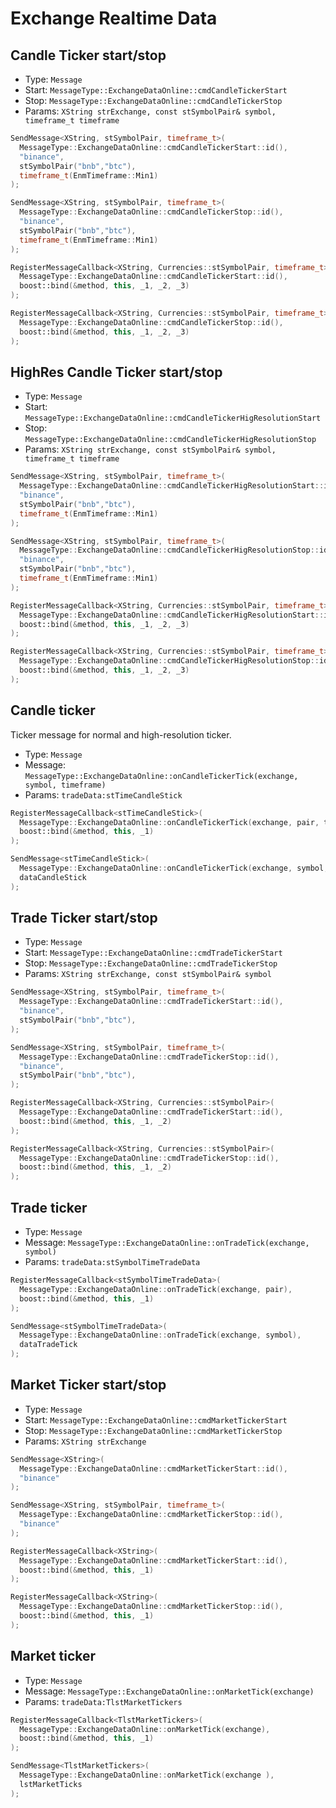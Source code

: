 # Exchange Realtime Data

## Candle Ticker start/stop

- Type: `Message`
- Start: `MessageType::ExchangeDataOnline::cmdCandleTickerStart`
- Stop: `MessageType::ExchangeDataOnline::cmdCandleTickerStop`
- Params: `XString strExchange, const stSymbolPair& symbol, timeframe_t timeframe`

``` cpp tab="Send"
SendMessage<XString, stSymbolPair, timeframe_t>(
  MessageType::ExchangeDataOnline::cmdCandleTickerStart::id(),
  "binance",
  stSymbolPair("bnb","btc"),
  timeframe_t(EnmTimeframe::Min1)
);

SendMessage<XString, stSymbolPair, timeframe_t>(
  MessageType::ExchangeDataOnline::cmdCandleTickerStop::id(),
  "binance",
  stSymbolPair("bnb","btc"),
  timeframe_t(EnmTimeframe::Min1)
);
```

``` cpp tab="Register"  
RegisterMessageCallback<XString, Currencies::stSymbolPair, timeframe_t>(
  MessageType::ExchangeDataOnline::cmdCandleTickerStart::id(),
  boost::bind(&method, this, _1, _2, _3)
);

RegisterMessageCallback<XString, Currencies::stSymbolPair, timeframe_t>(
  MessageType::ExchangeDataOnline::cmdCandleTickerStop::id(),
  boost::bind(&method, this, _1, _2, _3)
);
```

## HighRes Candle Ticker start/stop

- Type: `Message`
- Start: `MessageType::ExchangeDataOnline::cmdCandleTickerHigResolutionStart`
- Stop: `MessageType::ExchangeDataOnline::cmdCandleTickerHigResolutionStop`
- Params: `XString strExchange, const stSymbolPair& symbol, timeframe_t timeframe`

``` cpp tab="Send"
SendMessage<XString, stSymbolPair, timeframe_t>(
  MessageType::ExchangeDataOnline::cmdCandleTickerHigResolutionStart::id(),
  "binance",
  stSymbolPair("bnb","btc"),
  timeframe_t(EnmTimeframe::Min1)
);

SendMessage<XString, stSymbolPair, timeframe_t>(
  MessageType::ExchangeDataOnline::cmdCandleTickerHigResolutionStop::id(),
  "binance",
  stSymbolPair("bnb","btc"),
  timeframe_t(EnmTimeframe::Min1)
);
```

``` cpp tab="Register"
RegisterMessageCallback<XString, Currencies::stSymbolPair, timeframe_t>(
  MessageType::ExchangeDataOnline::cmdCandleTickerHigResolutionStart::id(),
  boost::bind(&method, this, _1, _2, _3)
);

RegisterMessageCallback<XString, Currencies::stSymbolPair, timeframe_t>(
  MessageType::ExchangeDataOnline::cmdCandleTickerHigResolutionStop::id(),
  boost::bind(&method, this, _1, _2, _3)
);
```

## Candle ticker

Ticker message for normal and high-resolution ticker.

- Type: `Message`
- Message: `MessageType::ExchangeDataOnline::onCandleTickerTick(exchange, symbol, timeframe)`
- Params: `tradeData:stTimeCandleStick`

``` cpp tab="Register"
RegisterMessageCallback<stTimeCandleStick>(
  MessageType::ExchangeDataOnline::onCandleTickerTick(exchange, pair, timeframe),
  boost::bind(&method, this, _1)
);
```

``` cpp tab="Send"
SendMessage<stTimeCandleStick>(
  MessageType::ExchangeDataOnline::onCandleTickerTick(exchange, symbol, timeframe),
  dataCandleStick
);
```

## Trade Ticker start/stop

- Type: `Message`
- Start: `MessageType::ExchangeDataOnline::cmdTradeTickerStart`
- Stop: `MessageType::ExchangeDataOnline::cmdTradeTickerStop`
- Params: `XString strExchange, const stSymbolPair& symbol`

``` cpp tab="Send"
SendMessage<XString, stSymbolPair, timeframe_t>(
  MessageType::ExchangeDataOnline::cmdTradeTickerStart::id(),
  "binance",
  stSymbolPair("bnb","btc"),
);

SendMessage<XString, stSymbolPair, timeframe_t>(
  MessageType::ExchangeDataOnline::cmdTradeTickerStop::id(),
  "binance",
  stSymbolPair("bnb","btc"),
);
```

``` cpp tab="Register"
RegisterMessageCallback<XString, Currencies::stSymbolPair>(
  MessageType::ExchangeDataOnline::cmdTradeTickerStart::id(),
  boost::bind(&method, this, _1, _2)
);

RegisterMessageCallback<XString, Currencies::stSymbolPair>(
  MessageType::ExchangeDataOnline::cmdTradeTickerStop::id(),
  boost::bind(&method, this, _1, _2)
);
```

## Trade ticker

- Type: `Message`
- Message: `MessageType::ExchangeDataOnline::onTradeTick(exchange, symbol)`
- Params: `tradeData:stSymbolTimeTradeData`

``` cpp tab="Register"
RegisterMessageCallback<stSymbolTimeTradeData>(
  MessageType::ExchangeDataOnline::onTradeTick(exchange, pair),
  boost::bind(&method, this, _1)
);
```

``` cpp tab="Send"
SendMessage<stSymbolTimeTradeData>(
  MessageType::ExchangeDataOnline::onTradeTick(exchange, symbol),
  dataTradeTick
);
```


## Market Ticker start/stop

- Type: `Message`
- Start: `MessageType::ExchangeDataOnline::cmdMarketTickerStart`
- Stop: `MessageType::ExchangeDataOnline::cmdMarketTickerStop`
- Params: `XString strExchange`

``` cpp tab="Send"
SendMessage<XString>(
  MessageType::ExchangeDataOnline::cmdMarketTickerStart::id(),
  "binance"
);

SendMessage<XString, stSymbolPair, timeframe_t>(
  MessageType::ExchangeDataOnline::cmdMarketTickerStop::id(),
  "binance"
);
```

``` cpp tab="Register"  
RegisterMessageCallback<XString>(
  MessageType::ExchangeDataOnline::cmdMarketTickerStart::id(),
  boost::bind(&method, this, _1)
);

RegisterMessageCallback<XString>(
  MessageType::ExchangeDataOnline::cmdMarketTickerStop::id(),
  boost::bind(&method, this, _1)
);
```

## Market ticker

- Type: `Message`
- Message: `MessageType::ExchangeDataOnline::onMarketTick(exchange)`
- Params: `tradeData:TlstMarketTickers`

``` cpp tab="Register"
RegisterMessageCallback<TlstMarketTickers>(
  MessageType::ExchangeDataOnline::onMarketTick(exchange),
  boost::bind(&method, this, _1)
);
```

``` cpp tab="Send"
SendMessage<TlstMarketTickers>(
  MessageType::ExchangeDataOnline::onMarketTick(exchange ),
  lstMarketTicks
);
```
